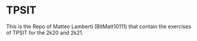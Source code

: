 # TPSIT
This is the Repo of Matteo Lamberti (BitMatt10111) that contain the exercises of TPSIT for the 2k20 and 2k21.
